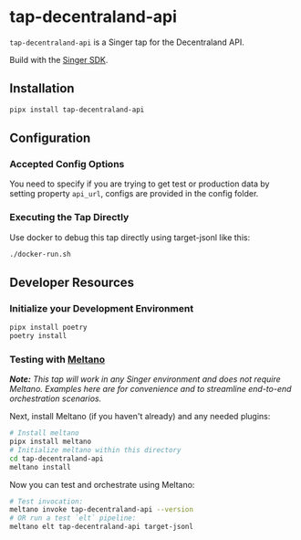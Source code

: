 # tap-decentraland-api

`tap-decentraland-api` is a Singer tap for the Decentraland API.

Build with the [Singer SDK](https://gitlab.com/meltano/singer-sdk).

## Installation


```bash
pipx install tap-decentraland-api
```

## Configuration

### Accepted Config Options

You need to specify if you are trying to get test or production data by setting property `api_url`, configs are provided in the config folder.

### Executing the Tap Directly

Use docker to debug this tap directly using target-jsonl like this:

```bash
./docker-run.sh
```

## Developer Resources

### Initialize your Development Environment

```bash
pipx install poetry
poetry install
```

### Testing with [Meltano](meltano.com)

_**Note:** This tap will work in any Singer environment and does not require Meltano.
Examples here are for convenience and to streamline end-to-end orchestration scenarios._

Next, install Meltano (if you haven't already) and any needed plugins:

```bash
# Install meltano
pipx install meltano
# Initialize meltano within this directory
cd tap-decentraland-api
meltano install
```

Now you can test and orchestrate using Meltano:

```bash
# Test invocation:
meltano invoke tap-decentraland-api --version
# OR run a test `elt` pipeline:
meltano elt tap-decentraland-api target-jsonl
```
